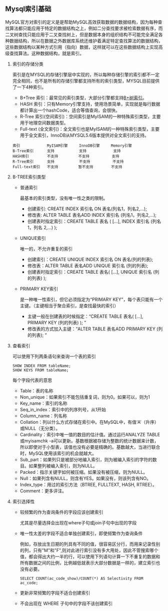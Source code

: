 ## Mysql索引基础

MySQL官方对索引的定义是是帮助MySQL高效获取数据的数据结构，因为每种查找算法都只能应用于特定的数据结构之上，例如二分查找要求被检索数据有序，而二叉树查找只能应用于二叉查找树上，但是数据本身的组织结构不可能完全满足各种数据结构，所以在数据之外数据库系统还维护着满足特定查找算法的数据结构，这些数据结构以某种方式引用（指向）数据，这样就可以在这些数据结构上实现高级查找算法。这种数据结构，就是索引。



1. 索引的存储分类

   索引是在MYSQL的存储引擎层中实现的，所以每种存储引擎的索引都不一定完全相同，也不是所有的存储引擎都支持所有的索引类型，MYSQL目前提供了一下4种索引。

   - B+Tree 索引：最常见的索引类型，大部分引擎都支持[B+树索引](https://github.com/nemolpsky/algorithm/blob/master/file/data/tree.md)。
   - HASH 索引：只有Memory引擎支持，使用场景简单，实现就是每行数据都计算出一个hashCode，适合等值查询，会很快。
   - R-Tree 索引(空间索引)：空间索引是MyISAM的一种特殊索引类型，主要用于地理空间数据类型。
   - Full-text (全文索引)：全文索引也是MyISAM的一种特殊索引类型，主要用于全文索引，InnoDB从MYSQL5.6版本提供对全文索引的支持。

   ```
   索引            MyISAM引擎     InnoDB引擎     Memory引擎
   B-Tree索引      支持           支持            支持
   HASH索引        不支持         不支持          支持
   R-Tree索引      支持           不支持          不支持
   Full-text索引   不支持         暂不支持        不支持
   ```

2. B-TREE索引类型

   - 普通索引
     
     最基本的索引类型，没有唯一性之类的限制。
     - 创建索引: CREATE INDEX 索引名 ON 表名(列名1，列名2,...);
     - 修改表: ALTER TABLE 表名ADD INDEX 索引名 (列名1，列名2,...);
     - 创建表时指定索引：CREATE TABLE 表名 ( [...], INDEX 索引名 (列名1，列名 2,...) );

   - UNIQUE索引
     
     唯一的，不允许重复的索引
     - 创建索引：CREATE UNIQUE INDEX 索引名 ON 表名(列的列表);
     - 修改表：ALTER TABLE 表名ADD UNIQUE 索引名 (列的列表);
     - 创建表时指定索引：CREATE TABLE 表名( [...], UNIQUE 索引名 (列的列表) );

   - PRIMARY KEY索引

     是一种唯一性索引，但它必须指定为“PRIMARY KEY”，每个表只能有一个主键。（主键相当于聚合索引，是查找最快的索引）
     - 主键一般在创建表的时候指定：“CREATE TABLE 表名( [...], PRIMARY KEY (列的列表) ); ”
     - 修改表的方式加入主键：“ALTER TABLE 表名ADD PRIMARY KEY (列的列表); ”

3. 查看索引

   可以使用下列两条语句来查询一个表的索引

   ```
   SHOW INDEX FROM tableName;
   SHOW KEYS FROM tableName;
   ```
   
   每个字段代表的意思

   - Table：表的名称
   - Non_unique：如果索引不能包括重复词，则为0。如果可以，则为1
   - Key_name：索引的名称
   - Seq_in_index：索引中的列序列号，从1开始
   - Column_name：列名称
   - Collation：列以什么方式存储在索引中。在MySQL中，有值‘A’（升序）或NULL（无分类）。
   - Cardinality：索引中唯一值的数目的估计值。通过运行ANALYZE TABLE或myisamchk -a可以更新。基数根据被存储为整数的统计数据来计数，所以即使对于小型表，该值也没有必要是精确的。基数越大，当进行联合时，MySQL使用该索引的机会就越大。
   - Sub_part：如果列只是被部分地编入索引，则为被编入索引的字符的数目。如果整列被编入索引，则为NULL。
   - Packed：指示关键字如何被压缩。如果没有被压缩，则为NULL。
   - Null：如果列含有NULL，则含有YES。如果没有，则该列含有NO。
   - Index_type：用过的索引方法（BTREE, FULLTEXT, HASH, RTREE）。
   - Comment：更多评注。


4. 索引选择性

   - 较频繁的作为查询条件的字段应该创建索引
     
     尤其是尽量选择会出现在where子句或join子句中出现的字段

   - 唯一性太差的字段不适合单独创建索引，即使频繁作为查询条件

     例如，存放出生日期的列具有不同的值，很容易区分行，而用来记录性别的列，只有"M"和"F",则对此进行索引没有多大用处，因此不管搜索哪个值，都会得出大约一半的行，可以使用下列语句计算一下不重复的数据和所有数据之间的比例，比例越低就表示大部分数据是一样的，建立索引也没有必要。

     ```
     SELECT COUNT(ac_code_show)/COUNT(*) AS Selectivity FROM ac_code;
     ```

   - 更新非常频繁的字段不适合创建索引
   - 不会出现在 WHERE 子句中的字段不该创建索引